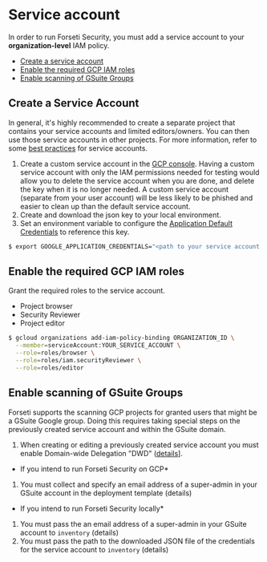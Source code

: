 # Service account
In order to run Forseti Security, you must add a service account
to your **organization-level** IAM policy.

 * [Create a service account](#create-a-service-account)
 * [Enable the required GCP IAM roles](#enable-the-required-gcp-iam-roles)
 * [Enable scanning of GSuite Groups](#enable-scanning-of-gsuite-groups)

## Create a Service Account
In general, it's highly recommended to create a separate project that
contains your service accounts and limited editors/owners. You can
then use those service accounts in other projects. For more
information, refer to some
[best practices](https://cloud.google.com/compute/docs/access/create-enable-service-accounts-for-instances#best_practices)
for service accounts.

1. Create a custom service account in the
  [GCP console](https://console.cloud.google.com/iam-admin/serviceaccounts).
  Having a custom service account with only the IAM permissions needed
  for testing would allow you to delete the service account when you are done,
  and delete the key when it is no longer needed. A custom service
  account (separate from your user account) will be less likely to be phished
  and easier to clean up than the default service account.
1. Create and download the json key to your local environment.
1. Set an environment variable to configure the
  [Application Default Credentials](https://developers.google.com/identity/protocols/application-default-credentials)
  to reference this key.

```sh
$ export GOOGLE_APPLICATION_CREDENTIALS="<path to your service account key>"
```
## Enable the required GCP IAM roles
Grant the required roles to the service account.

* Project browser
* Security Reviewer
* Project editor

```sh
$ gcloud organizations add-iam-policy-binding ORGANIZATION_ID \
  --member=serviceAccount:YOUR_SERVICE_ACCOUNT \
  --role=roles/browser \
  --role=roles/iam.securityReviewer \
  --role=roles/editor
```

## Enable scanning of GSuite Groups
Forseti supports the scanning GCP projects for granted users that might be a GSuite Google group. Doing this requires taking special steps on the previously created service account and within the GSuite domain.

 1. When creating or editing a previously created service account you must enable Domain-wide Delegation "DWD" ([details](https://cloud.google.com/appengine/docs/flexible/python/authorizing-apps#google_apps_domain-wide_delegation_of_authority)].
 
 * If you intend to run Forseti Security on GCP*
 
 1. You must collect and specify an email address of a super-admin in your GSuite account in the deployment template (details)
 
 * If you intend to run Forseti Security locally*
 
 1. You must pass the an email address of a super-admin in your GSuite account to `inventory` (details)
 1. You must pass the path to the downloaded JSON file of the credentials for the service account to `inventory` (details)
